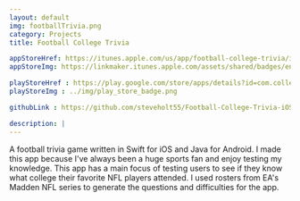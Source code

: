 ```yaml
---
layout: default
img: footballTrivia.png
category: Projects
title: Football College Trivia

appStoreHref: https://itunes.apple.com/us/app/football-college-trivia/id879870156?mt=8
appStoreImg: https://linkmaker.itunes.apple.com/assets/shared/badges/en-us/appstore-lrg.svg

playStoreHref : https://play.google.com/store/apps/details?id=com.college.football.trivia
playStoreImg : ../img/play_store_badge.png

githubLink : https://github.com/steveholt55/Football-College-Trivia-iOS

description: |
---
```


A football trivia game written in Swift for iOS and Java for Android.  I made this app because I've always been a huge sports fan and enjoy testing my knowledge.  This app has a main focus of testing users to see if they know what college their favorite NFL players attended.  I used rosters from EA's Madden NFL series to generate the questions and difficulties for the app.